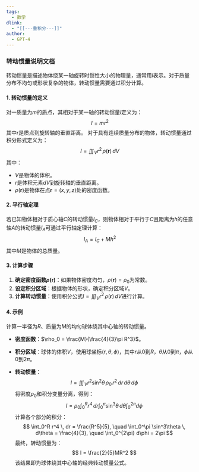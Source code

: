 ```yaml
---
tags:
  - 数学
dlink:
  - "[[---重积分---]]"
author:
  - GPT-4
---
```

### 转动惯量说明文档
转动惯量是描述物体绕某一轴旋转时惯性大小的物理量，通常用$I$表示。对于质量分布不均匀或形状复杂的物体，转动惯量需要通过积分计算。
#### 1. 转动惯量的定义
对一质量为$m$的质点，其相对于某一轴的转动惯量$I$定义为：
$$
I = mr^2
$$
其中$r$是质点到旋转轴的垂直距离。
对于具有连续质量分布的物体，转动惯量通过积分形式定义为：
$$
I = \iiint_V r^2 \, \rho(\mathbf{r}) \, dV
$$
其中：
- $V$是物体的体积。
- $r$是体积元素$dV$到旋转轴的垂直距离。
- $\rho(\mathbf{r})$是物体在点$\mathbf{r} = (x, y, z)$处的密度函数。
#### 2. 平行轴定理
若已知物体相对于质心轴$C$的转动惯量$I_C$，则物体相对于平行于$C$且距离为$h$的任意轴$A$的转动惯量$I_A$可通过平行轴定理计算：
$$
I_A = I_C + Mh^2
$$
其中$M$是物体的总质量。
#### 3. 计算步骤
1. **确定密度函数$\rho(\mathbf{r})$**：如果物体密度均匀，$\rho(\mathbf{r}) = \rho_0$为常数。
2. **设定积分区域**：根据物体的形状，确定积分区域$V$。
3. **计算转动惯量**：使用积分公式$I = \iiint_V r^2 \, \rho(\mathbf{r}) \, dV$进行计算。
#### 4. 示例
计算一半径为$R$、质量为$M$的均匀球体绕其中心轴的转动惯量。
- **密度函数**：$\rho_0 = \frac{M}{\frac{4}{3}\pi R^3}$。
  
- **积分区域**：球体的体积$V$，使用球坐标$(r, \theta, \phi)$，其中$r$从$0$到$R$，$\theta$从$0$到$\pi$，$\phi$从$0$到$2\pi$。
- **转动惯量**：
$$
I = \iiint_V r^2 \sin^2\theta \, \rho_0 \, r^2 \, dr \, d\theta \, d\phi
$$
将密度$\rho_0$和积分变量分离，得到：
$$
I = \rho_0 \int_0^R r^4 \, dr \int_0^\pi \sin^3\theta \, d\theta \int_0^{2\pi} d\phi
$$
计算各个部分的积分：
$$
\int_0^R r^4 \, dr = \frac{R^5}{5}, \quad \int_0^\pi \sin^3\theta \, d\theta = \frac{4}{3}, \quad \int_0^{2\pi} d\phi = 2\pi
$$
最终，转动惯量为：
$$
I = \frac{2}{5}MR^2
$$
该结果即为球体绕其中心轴的经典转动惯量公式。